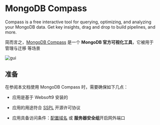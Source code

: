 # MongoDB Compass

Compass is a free interactive tool for querying, optimizing, and analyzing your MongoDB data. Get key insights, drag and drop to build pipelines, and more.

简而言之，[MongoDB Compass](https://www.mongodb.com/products/compass) 是一个 **MongoDB 官方可视化工具**，它被用于 管理与迁移  等场景


![gui](https://libs.websoft9.com/Websoft9/DocsPicture/zh/mongodb/mongodbcompass001-websoft9.png)


## 准备

在参阅本文档使用 MongoDB Compass 时，需要确保如下几点：

- 应用是基于 Websoft9 安装的

- 应用的用途符合 [SSPL](https://www.mongodb.com/licensing/server-side-public-license) 开源许可协议

- 应用具备访问条件：[配置域名](./guide/appsetdomain) 或 **服务器安全组**开启网外端口